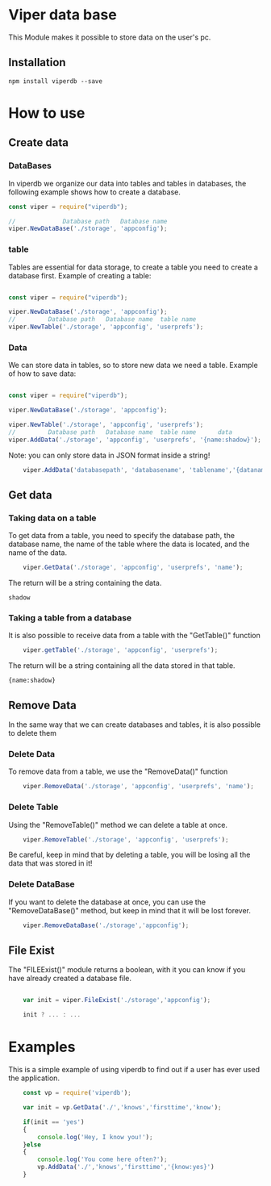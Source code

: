 # Viper data base

This Module makes it possible to store data on the user's pc.

## Installation

` npm install viperdb --save `

# How to use

## Create data

### DataBases

In viperdb we organize our data into tables and tables in databases, the following example shows how to create a database.

``` javascript
const viper = require("viperdb");

//             Database path   Database name
viper.NewDataBase('./storage', 'appconfig'); 
```

### table

Tables are essential for data storage, to create a table you need to create a database first.
Example of creating a table:

```javascript

const viper = require("viperdb");

viper.NewDataBase('./storage', 'appconfig');
//         Database path   Database name  table name
viper.NewTable('./storage', 'appconfig', 'userprefs');

```

### Data

We can store data in tables, so to store new data we need a table.
Example of how to save data:


```javascript

const viper = require("viperdb");

viper.NewDataBase('./storage', 'appconfig');

viper.NewTable('./storage', 'appconfig', 'userprefs');
//         Database path   Database name  table name      data
viper.AddData('./storage', 'appconfig', 'userprefs', '{name:shadow}');

```

Note: you can only store data in JSON format inside a string!

```javascript
    viper.AddData('databasepath', 'databasename', 'tablename','{dataname:datavalue}');
```

## Get data

### Taking data on a table

To get data from a table, you need to specify the database path, the database name, the name of the table where the data is located, and the name of the data.

```javascript
    viper.GetData('./storage', 'appconfig', 'userprefs', 'name');
```

The return will be a string containing the data.

` shadow `

### Taking a table from a database

It is also possible to receive data from a table with the "GetTable()" function

```javascript
    viper.getTable('./storage', 'appconfig', 'userprefs');
```

The return will be a string containing all the data stored in that table.

` {name:shadow} `

## Remove Data

In the same way that we can create databases and tables, it is also possible to delete them

### Delete Data

To remove data from a table, we use the "RemoveData()" function

```javascript
    viper.RemoveData('./storage', 'appconfig', 'userprefs', 'name');
```

### Delete Table

Using the "RemoveTable()" method we can delete a table at once.

```javascript
    viper.RemoveTable('./storage', 'appconfig', 'userprefs');
```

Be careful, keep in mind that by deleting a table, you will be losing all the data that was stored in it!

### Delete DataBase

If you want to delete the database at once, you can use the "RemoveDataBase()" method, but keep in mind that it will be lost forever.

```javascript
    viper.RemoveDataBase('./storage','appconfig');
```

## File Exist

The "FILEExist()" module returns a boolean, with it you can know if you have already created a database file.

```javascript

    var init = viper.FileExist('./storage','appconfig');

    init ? ... : ...

```

# Examples

This is a simple example of using viperdb to find out if a user has ever used the application.

```javascript
    const vp = require('viperdb');

    var init = vp.GetData('./','knows','firsttime','know');

    if(init == 'yes')
    {
        console.log('Hey, I know you!');
    }else
    {
        console.log('You come here often?');
        vp.AddData('./','knows','firsttime','{know:yes}')
    }
```